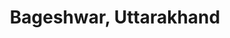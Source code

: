 ---
title: Bageshwar, Uttarakhand
url: /bageshwar-uttarakhand/
latitude: 29.831
longitude: 79.771
---